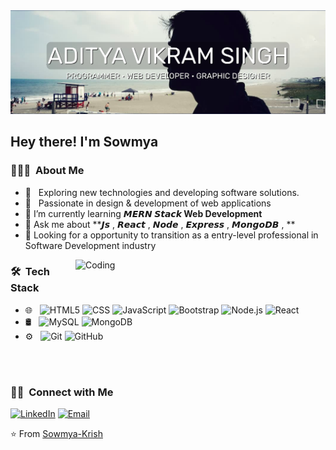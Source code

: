 <img src="https://raw.githubusercontent.com/AVS1508/AVS1508/master/assets/Aditya%20Vikram%20Singh%20Banner.png">

<h2> Hey there! I'm Sowmya</h2>

<h3> 👨🏻‍💻 &nbsp;About Me </h3>

- 🤔 &nbsp; Exploring new technologies and developing software solutions.
- 🌱 &nbsp; Passionate in design & development of web applications
- 🌱 I’m currently learning **𝙈𝙀𝙍𝙉 𝙎𝙩𝙖𝙘𝙠 Web Development**
- 💬 Ask me about **𝙅𝙨 , 𝙍𝙚𝙖𝙘𝙩 , 𝙉𝙤𝙙𝙚 , 𝙀𝙭𝙥𝙧𝙚𝙨𝙨 , 𝙈𝙤𝙣𝙜𝙤𝘿𝘽 , **
- 🧐 Looking for a opportunity to transition as a entry-level professional in Software Development industry
<img align="right" alt="Coding" width="400" src="https://media.tenor.com/S59bPkT0pqcAAAAC/programming.gif">
<h3> 🛠 &nbsp;Tech Stack</h3>

- 🌐 &nbsp;
  ![HTML5](https://img.shields.io/badge/-HTML5-333333?style=flat&logo=HTML5)
  ![CSS](https://img.shields.io/badge/-CSS-333333?style=flat&logo=CSS3&logoColor=1572B6)
  ![JavaScript](https://img.shields.io/badge/-JavaScript-333333?style=flat&logo=javascript)
  ![Bootstrap](https://img.shields.io/badge/-Bootstrap-333333?style=flat&logo=bootstrap&logoColor=563D7C)
  ![Node.js](https://img.shields.io/badge/-Node.js-333333?style=flat&logo=node.js)
  ![React](https://img.shields.io/badge/-React-333333?style=flat&logo=react)
- 🛢 &nbsp;
  ![MySQL](https://img.shields.io/badge/-MySQL-333333?style=flat&logo=mysql)
  ![MongoDB](https://img.shields.io/badge/-MongoDB-333333?style=flat&logo=mongodb)
- ⚙️ &nbsp;
  ![Git](https://img.shields.io/badge/-Git-333333?style=flat&logo=git)
  ![GitHub](https://img.shields.io/badge/-GitHub-333333?style=flat&logo=github)

<br/>

<br/>

<h3> 🤝🏻 &nbsp;Connect with Me </h3>

<a href="https://www.linkedin.com/in/sowmya-krishnan-140105243"><img alt="LinkedIn" src="https://img.shields.io/badge/LinkedIn-Aditya%20Vikram%20Singh-blue?style=flat-square&logo=linkedin"></a>
<a href="mailto:sowmikrish.crazy@gmail.com"><img alt="Email" src="https://img.shields.io/badge/Email-sowmikrish.crazy@gmail.com-blue?style=flat-square&logo=gmail"></a>
</p>

⭐️ From [Sowmya-Krish](https://github.com/Sowmya-Krish)
